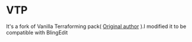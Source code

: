 # VTP
It's a fork of Vanilla Terraforming pack( <a href="https://www.planetminecraft.com/mod/vanilla-terraforming-pack-datapack-4124905/" title="">Original author</a> ).I modified it to be compatible with BlingEdit

